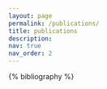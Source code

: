 ```yaml
---
layout: page
permalink: /publications/
title: publications
description: 
nav: true
nav_order: 2
---
```


<!-- _pages/publications.md -->

<!-- Bibsearch Feature -->

<!-- <{% include bib_search.liquid %} -->

<div class="publications">

{% bibliography %}

</div>
